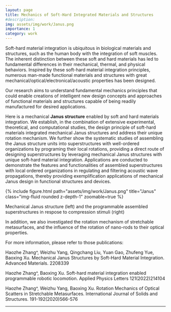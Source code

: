 ```yaml
---
layout: page
title: Mechanics of Soft-Hard Integrated Materials and Structures
#description: 
img: assets/img/work/Janus.png
importance: 1
category: work
---
```


Soft-hard material integration is ubiquitous in biological materials and structures, such as the human body with the integration of soft muscles. The inherent distinction between these soft and hard materials has led to fundamental differences in their mechanical, thermal, and physical behaviors. Inspired by these soft-hard material integration principles, numerous man-made functional materials and structures with great mechanical/optical/electronical/acoustic properties has been designed. 

Our research aims to understand fundamental mechanics principles that could enable creations of intelligent new design concepts and approaches of functional materials and structures capable of being readily manufactured for desired applications.

Here is a mechanical **Janus structure** enabled by soft and hard materials integration. We establish, in the combination of extensive experimental, theoretical, and computational studies, the design principle of soft-hard materials integrated mechanical Janus structures and address their unique rotation mechanism. We further show the systematic studies of assembling the Janus structure units into superstructures with well-ordered organizations by programing their local rotations, providing a direct route of designing superstructures by leveraging mechanical Janus structures with unique soft-hard material integration. Applications are conducted to demonstrate the features and functionalities of assembled superstructures with local ordered organizations in regulating and filtering acoustic wave propagations, thereby providing exemplification applications of mechanical Janus design in functional structures and devices.

{% include figure.html path="assets/img/work/Janus.png" title="Janus" class="img-fluid rounded z-depth-1" zoomable=true %}
<div class="caption">
    Mechanical Janus structure (left) and the programmable assembled superstructures in respose to compression stimuli (right) 
</div>

In addition, we also investigated the rotation mechanism of stretchable metasurfaces, and the influence of the rotation of nano-rods to their optical properties.

For more information, please refer to those publications:

Haozhe Zhang^, Weizhu Yang, Qingchang Liu, Yuan Gao, Zhufeng Yue, Baoxing Xu. Mechanical Janus Structures by Soft-Hard Material Integration. Advanced Materials. 2208339

Haozhe Zhang^, Baoxing Xu. Soft-hard material integration enabled programmable robotic locomotion. Applied Physics Letters 121(2022)214104

Haozhe Zhang^, Weizhu Yang, Baoxing Xu. Rotation Mechanics of Optical Scatters in Stretchable Metasurfaces. International Journal of Solids and Structures. 191-192(2020)566-576

---
